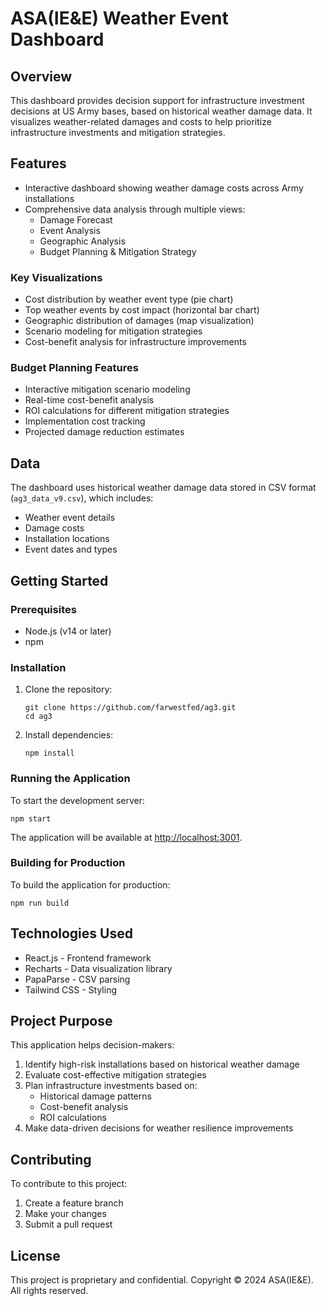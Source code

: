 # ASA(IE&E) Weather Event Dashboard

## Overview
This dashboard provides decision support for infrastructure investment decisions at US Army bases, based on historical weather damage data. It visualizes weather-related damages and costs to help prioritize infrastructure investments and mitigation strategies.

## Features
- Interactive dashboard showing weather damage costs across Army installations
- Comprehensive data analysis through multiple views:
  - Damage Forecast
  - Event Analysis
  - Geographic Analysis
  - Budget Planning & Mitigation Strategy

### Key Visualizations
- Cost distribution by weather event type (pie chart)
- Top weather events by cost impact (horizontal bar chart)
- Geographic distribution of damages (map visualization)
- Scenario modeling for mitigation strategies
- Cost-benefit analysis for infrastructure improvements

### Budget Planning Features
- Interactive mitigation scenario modeling
- Real-time cost-benefit analysis
- ROI calculations for different mitigation strategies
- Implementation cost tracking
- Projected damage reduction estimates

## Data
The dashboard uses historical weather damage data stored in CSV format (`ag3_data_v9.csv`), which includes:
- Weather event details
- Damage costs
- Installation locations
- Event dates and types

## Getting Started

### Prerequisites
- Node.js (v14 or later)
- npm

### Installation
1. Clone the repository:
   ```
   git clone https://github.com/farwestfed/ag3.git
   cd ag3
   ```
2. Install dependencies:
   ```
   npm install
   ```

### Running the Application
To start the development server:
```
npm start
```

The application will be available at [http://localhost:3001](http://localhost:3001).

### Building for Production
To build the application for production:
```
npm run build
```

## Technologies Used
- React.js - Frontend framework
- Recharts - Data visualization library
- PapaParse - CSV parsing
- Tailwind CSS - Styling

## Project Purpose
This application helps decision-makers:

1. Identify high-risk installations based on historical weather damage
2. Evaluate cost-effective mitigation strategies
3. Plan infrastructure investments based on:
   - Historical damage patterns
   - Cost-benefit analysis
   - ROI calculations
4. Make data-driven decisions for weather resilience improvements

## Contributing
To contribute to this project:
1. Create a feature branch
2. Make your changes
3. Submit a pull request

## License
This project is proprietary and confidential.
Copyright © 2024 ASA(IE&E). All rights reserved.
